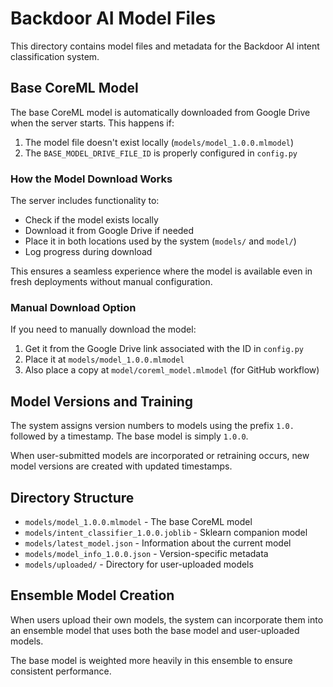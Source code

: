 # Backdoor AI Model Files

This directory contains model files and metadata for the Backdoor AI intent classification system.

## Base CoreML Model

The base CoreML model is automatically downloaded from Google Drive when the server starts. This happens if:

1. The model file doesn't exist locally (`models/model_1.0.0.mlmodel`)
2. The `BASE_MODEL_DRIVE_FILE_ID` is properly configured in `config.py`

### How the Model Download Works

The server includes functionality to:
- Check if the model exists locally
- Download it from Google Drive if needed
- Place it in both locations used by the system (`models/` and `model/`)
- Log progress during download

This ensures a seamless experience where the model is available even in fresh deployments without manual configuration.

### Manual Download Option

If you need to manually download the model:

1. Get it from the Google Drive link associated with the ID in `config.py`
2. Place it at `models/model_1.0.0.mlmodel`
3. Also place a copy at `model/coreml_model.mlmodel` (for GitHub workflow)

## Model Versions and Training

The system assigns version numbers to models using the prefix `1.0.` followed by a timestamp. The base model is simply `1.0.0`.

When user-submitted models are incorporated or retraining occurs, new model versions are created with updated timestamps.

## Directory Structure

- `models/model_1.0.0.mlmodel` - The base CoreML model
- `models/intent_classifier_1.0.0.joblib` - Sklearn companion model
- `models/latest_model.json` - Information about the current model
- `models/model_info_1.0.0.json` - Version-specific metadata
- `models/uploaded/` - Directory for user-uploaded models

## Ensemble Model Creation

When users upload their own models, the system can incorporate them into an ensemble model that uses both the base model and user-uploaded models.

The base model is weighted more heavily in this ensemble to ensure consistent performance.
